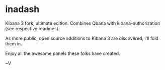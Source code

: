 # inadash

Kibana 3 fork, ultimate edition. Combines Qbana with kibana-authorization (see respective readmes).

As more public, open source additions to Kibana 3 are discovered, I'll fold them in. 

Enjoy all the awesome panels these folks have created.

~V
